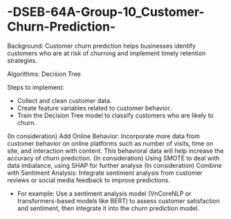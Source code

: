 # -DSEB-64A-Group-10_Customer-Churn-Prediction-
 Background: Customer churn prediction helps businesses identify customers who are at risk of churning and implement timely retention strategies.
 
 Algorithms: Decision Tree

 Steps to implement:
 - Collect and clean customer data.
 - Create feature variables related to customer behavior.
 - Train the Decision Tree model to classify customers who are likely to churn.

 (In consideration) Add Online Behavior: Incorporate more data from customer behavior on online platforms such as number of visits, time on site, and interaction with content. This behavioral data will help increase the accuracy of churn prediction.
 (In consideration) Using SMOTE to deal with data imbalance, using SHAP for further analyse
 (In consideration) Combine with Sentiment Analysis: Integrate sentiment analysis from customer reviews or social media feedback to improve predictions. 
- For example: Use a sentiment analysis model (VnCoreNLP or transformers-based models like BERT) to assess customer satisfaction and sentiment, then integrate it into the churn prediction model.
